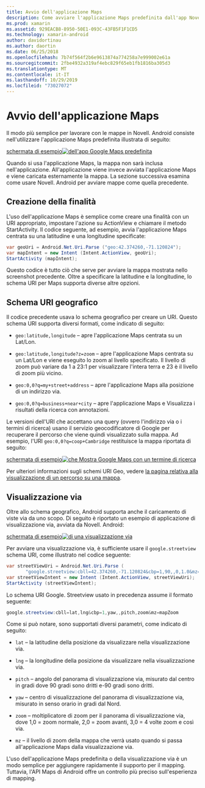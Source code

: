 ```yaml
---
title: Avvio dell'applicazione Maps
description: Come avviare l'applicazione Maps predefinita dall'app Novell. Android.
ms.prod: xamarin
ms.assetid: 929EACB8-8950-50E1-093C-43FB5F1F1CD5
ms.technology: xamarin-android
author: davidortinau
ms.author: daortin
ms.date: 06/25/2018
ms.openlocfilehash: 7b74f564f2b6e9613874a774258a7e999002e61a
ms.sourcegitcommit: 2fbe4932a319af4ebc829f65eb1fb1816ba305d3
ms.translationtype: MT
ms.contentlocale: it-IT
ms.lasthandoff: 10/29/2019
ms.locfileid: "73027072"
---
```

# <a name="launching-the-maps-application"></a>Avvio dell'applicazione Maps

Il modo più semplice per lavorare con le mappe in Novell. Android consiste nell'utilizzare l'applicazione Maps predefinita illustrata di seguito:

[schermata di esempio![dell'app Google Maps predefinita](maps-application-images/01-mapsapplication.png)](maps-application-images/01-mapsapplication.png#lightbox)

Quando si usa l'applicazione Maps, la mappa non sarà inclusa nell'applicazione. All'applicazione viene invece avviata l'applicazione Maps e viene caricata esternamente la mappa. La sezione successiva esamina come usare Novell. Android per avviare mappe come quella precedente.

## <a name="creating-the-intent"></a>Creazione della finalità

L'uso dell'applicazione Maps è semplice come creare una finalità con un URI appropriato, impostare l'azione su ActionView e chiamare il metodo StartActivity. Il codice seguente, ad esempio, avvia l'applicazione Maps centrata su una latitudine e una longitudine specificate:

```csharp
var geoUri = Android.Net.Uri.Parse ("geo:42.374260,-71.120824");
var mapIntent = new Intent (Intent.ActionView, geoUri);
StartActivity (mapIntent);
```

Questo codice è tutto ciò che serve per avviare la mappa mostrata nello screenshot precedente. Oltre a specificare la latitudine e la longitudine, lo schema URI per Maps supporta diverse altre opzioni.

## <a name="geo-uri-scheme"></a>Schema URI geografico

Il codice precedente usava lo schema geografico per creare un URI. Questo schema URI supporta diversi formati, come indicato di seguito:

- `geo:latitude,longitude` &ndash; apre l'applicazione Maps centrata su un Lat/Lon. 

- `geo:latitude,longitude?z=zoom` &ndash; apre l'applicazione Maps centrata su un Lat/Lon e viene eseguito lo zoom al livello specificato. Il livello di zoom può variare da 1 a 23:1 per visualizzare l'intera terra e 23 è il livello di zoom più vicino.

- `geo:0,0?q=my+street+address` &ndash; apre l'applicazione Maps alla posizione di un indirizzo via. 

- `geo:0,0?q=business+near+city` &ndash; apre l'applicazione Maps e Visualizza i risultati della ricerca con annotazioni. 

Le versioni dell'URI che accettano una query (ovvero l'indirizzo via o i termini di ricerca) usano il servizio geocodificatore di Google per recuperare il percorso che viene quindi visualizzato sulla mappa. Ad esempio, l'URI `geo:0,0?q=coop+Cambridge` restituisce la mappa riportata di seguito:

[schermata di esempio![che Mostra Google Maps con un termine di ricerca](maps-application-images/02-mapsearch.png)](maps-application-images/02-mapsearch.png#lightbox)

Per ulteriori informazioni sugli schemi URI Geo, vedere [la pagina relativa alla visualizzazione di un percorso su una mappa](https://developer.android.com/guide/components/intents-common.html#Maps).

## <a name="street-view"></a>Visualizzazione via

Oltre allo schema geografico, Android supporta anche il caricamento di viste via da uno scopo. Di seguito è riportato un esempio di applicazione di visualizzazione via, avviata da Novell. Android:

[schermata di esempio![di una visualizzazione via](maps-application-images/03-streetview.png)](maps-application-images/03-streetview.png#lightbox)

Per avviare una visualizzazione via, è sufficiente usare il `google.streetview` schema URI, come illustrato nel codice seguente:

```csharp
var streetViewUri = Android.Net.Uri.Parse (
       "google.streetview:cbll=42.374260,-71.120824&cbp=1,90,,0,1.0&mz=20");  
var streetViewIntent = new Intent (Intent.ActionView, streetViewUri);  
StartActivity (streetViewIntent);
```

Lo schema URI Google. Streetview usato in precedenza assume il formato seguente:

```csharp
google.streetview:cbll=lat,lng&cbp=1,yaw,,pitch,zoom&mz=mapZoom
```

Come si può notare, sono supportati diversi parametri, come indicato di seguito:

- `lat` &ndash; la latitudine della posizione da visualizzare nella visualizzazione via.

- `lng` &ndash; la longitudine della posizione da visualizzare nella visualizzazione via.

- `pitch` &ndash; angolo del panorama di visualizzazione via, misurato dal centro in gradi dove 90 gradi sono dritti e-90 gradi sono dritti.

- `yaw` &ndash; centro di visualizzazione del panorama di visualizzazione via, misurato in senso orario in gradi dal Nord.

- `zoom` &ndash; moltiplicatore di zoom per il panorama di visualizzazione via, dove 1,0 = zoom normale, 2,0 = zoom avanti, 3,0 = 4 volte zoom e così via.

- `mz` &ndash; il livello di zoom della mappa che verrà usato quando si passa all'applicazione Maps dalla visualizzazione via.

L'uso dell'applicazione Maps predefinita o della visualizzazione via è un modo semplice per aggiungere rapidamente il supporto per il mapping. Tuttavia, l'API Maps di Android offre un controllo più preciso sull'esperienza di mapping.
